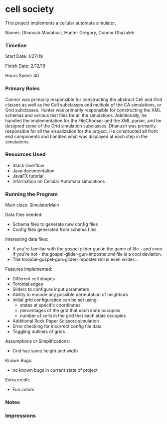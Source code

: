 cell society
====

This project implements a cellular automata simulator.

Names: Dhanush Madabusi, Hunter Gregory, Connor Ghazaleh

### Timeline

Start Date: 1/27/19

Finish Date: 2/12/19

Hours Spent: 40

### Primary Roles

Connor was primarily responsible for constructing the abstract Cell and Grid classes as well as the Cell subclasses and
multiple of the CA simulations, or Grid subclasses. Hunter was primarily responsible for constructing the XML schemas
and various test files for all the simulations. Additionally, he handled the implementation for the FileChooser and
the XML parser, and he designed some of the Grid simulation subclasses. Dhanush was primarily responsible for all the 
visualization for the project. He constructed all front end components and handled what was displayed at each step in
the simulations.

### Resources Used

* Stack Overflow
* Java documentation
* JavaFX tutorial
* Information on Cellular Automata simulations


### Running the Program

Main class: SimulatorMain

Data files needed: 
* Schema files to generate new config files
* Config files generated from schema files

Interesting data files:
* If you're familiar with the gospel glider 
gun in the game of life - and even if you're not - the gospel-glider-gun-imposter.xml
file is a cool deviation. 
* The toroidal-gospel-gun-glider-imposter.xml is even wilder...

Features implemented:
* Different cell shapes
* Toroidal edges
* Sliders to configure input parameters
* Ability to encode any possible permutation of neighbors
* Initial grid configuration can be set using:
    * states at specific coordinates
    * percentages of the grid that each state occupies
    * number of cells in the grid that each state occupies
* Additional Rock Paper Scissors simulation
* Error checking for incorrect config file data
* Toggling outlines of grids

Assumptions or Simplifications:
* Grid has same height and width

Known Bugs:
* no known bugs in current state of project

Extra credit:
* Fun colors

### Notes


### Impressions

